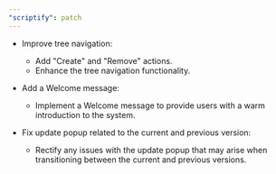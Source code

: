 ```yaml
---
"scriptify": patch
---
```


- Improve tree navigation:
  - Add "Create" and "Remove" actions.
  - Enhance the tree navigation functionality.

- Add a Welcome message:
  - Implement a Welcome message to provide users with a warm introduction to the system.

- Fix update popup related to the current and previous version:
  - Rectify any issues with the update popup that may arise when transitioning between the current and previous versions.
